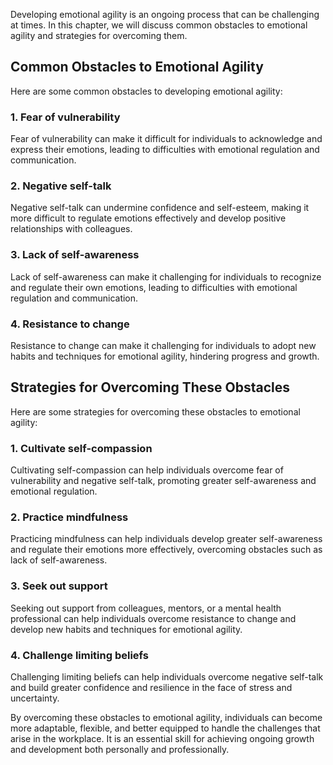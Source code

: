 
Developing emotional agility is an ongoing process that can be challenging at times. In this chapter, we will discuss common obstacles to emotional agility and strategies for overcoming them.

Common Obstacles to Emotional Agility
-------------------------------------

Here are some common obstacles to developing emotional agility:

### 1. Fear of vulnerability

Fear of vulnerability can make it difficult for individuals to acknowledge and express their emotions, leading to difficulties with emotional regulation and communication.

### 2. Negative self-talk

Negative self-talk can undermine confidence and self-esteem, making it more difficult to regulate emotions effectively and develop positive relationships with colleagues.

### 3. Lack of self-awareness

Lack of self-awareness can make it challenging for individuals to recognize and regulate their own emotions, leading to difficulties with emotional regulation and communication.

### 4. Resistance to change

Resistance to change can make it challenging for individuals to adopt new habits and techniques for emotional agility, hindering progress and growth.

Strategies for Overcoming These Obstacles
-----------------------------------------

Here are some strategies for overcoming these obstacles to emotional agility:

### 1. Cultivate self-compassion

Cultivating self-compassion can help individuals overcome fear of vulnerability and negative self-talk, promoting greater self-awareness and emotional regulation.

### 2. Practice mindfulness

Practicing mindfulness can help individuals develop greater self-awareness and regulate their emotions more effectively, overcoming obstacles such as lack of self-awareness.

### 3. Seek out support

Seeking out support from colleagues, mentors, or a mental health professional can help individuals overcome resistance to change and develop new habits and techniques for emotional agility.

### 4. Challenge limiting beliefs

Challenging limiting beliefs can help individuals overcome negative self-talk and build greater confidence and resilience in the face of stress and uncertainty.

By overcoming these obstacles to emotional agility, individuals can become more adaptable, flexible, and better equipped to handle the challenges that arise in the workplace. It is an essential skill for achieving ongoing growth and development both personally and professionally.
